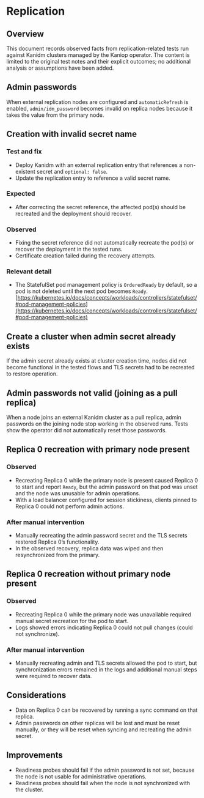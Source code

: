 # Replication

## Overview

This document records observed facts from replication-related tests run against Kanidm clusters
managed by the Kaniop operator. The content is limited to the original test notes and their explicit
outcomes; no additional analysis or assumptions have been added.

## Admin passwords

When external replication nodes are configured and `automaticRefresh` is enabled,
`admin/idm_password` becomes invalid on replica nodes because it takes the value from the primary
node.

## Creation with invalid secret name

### Test and fix

- Deploy Kanidm with an external replication entry that references a non-existent secret and
  `optional: false`.
- Update the replication entry to reference a valid secret name.

### Expected

- After correcting the secret reference, the affected pod(s) should be recreated and the deployment
  should recover.

### Observed

- Fixing the secret reference did not automatically recreate the pod(s) or recover the deployment in
  the tested runs.
- Certificate creation failed during the recovery attempts.

### Relevant detail

- The StatefulSet pod management policy is `OrderedReady` by default, so a pod is not deleted until
  the next pod becomes `Ready`.
  [https://kubernetes.io/docs/concepts/workloads/controllers/statefulset/#pod-management-policies](https://kubernetes.io/docs/concepts/workloads/controllers/statefulset/#pod-management-policies)

## Create a cluster when admin secret already exists

If the admin secret already exists at cluster creation time, nodes did not become functional in the
tested flows and TLS secrets had to be recreated to restore operation.

## Admin passwords not valid (joining as a pull replica)

When a node joins an external Kanidm cluster as a pull replica, admin passwords on the joining node
stop working in the observed runs. Tests show the operator did not automatically reset those
passwords.

## Replica 0 recreation with primary node present

### Observed

- Recreating Replica 0 while the primary node is present caused Replica 0 to start and report
  `Ready`, but the admin password on that pod was unset and the node was unusable for admin
  operations.
- With a load balancer configured for session stickiness, clients pinned to Replica 0 could not
  perform admin actions.

### After manual intervention

- Manually recreating the admin password secret and the TLS secrets restored Replica 0’s
  functionality.
- In the observed recovery, replica data was wiped and then resynchronized from the primary.

## Replica 0 recreation without primary node present

### Observed

- Recreating Replica 0 while the primary node was unavailable required manual secret recreation for
  the pod to start.
- Logs showed errors indicating Replica 0 could not pull changes (could not synchronize).

### After manual intervention

- Manually recreating admin and TLS secrets allowed the pod to start, but synchronization errors
  remained in the logs and additional manual steps were required to recover data.

## Considerations

- Data on Replica 0 can be recovered by running a sync command on that replica.
- Admin passwords on other replicas will be lost and must be reset manually, or they will be reset
  when syncing and recreating the admin secret.

## Improvements

- Readiness probes should fail if the admin password is not set, because the node is not usable for
  administrative operations.
- Readiness probes should fail when the node is not synchronized with the cluster.
